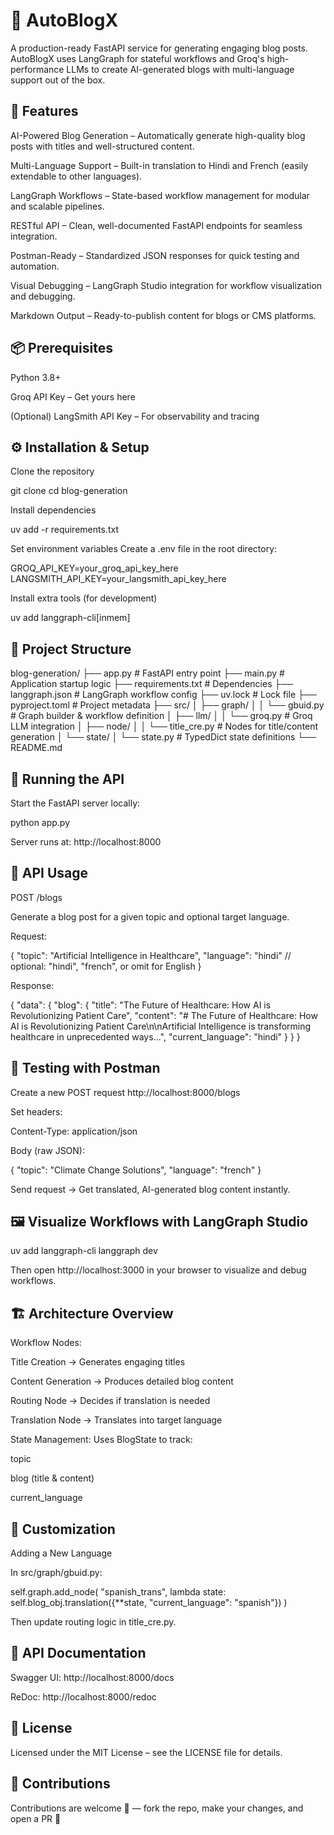 # 📝 AutoBlogX

A production-ready FastAPI service for generating engaging blog posts. AutoBlogX uses LangGraph for stateful workflows and Groq's high-performance LLMs to create AI-generated blogs with multi-language support out of the box.

## 🔗 Features

 AI-Powered Blog Generation – Automatically generate high-quality blog posts with titles and well-structured content.

 Multi-Language Support – Built-in translation to Hindi and French (easily extendable to other languages).

 LangGraph Workflows – State-based workflow management for modular and scalable pipelines.

 RESTful API – Clean, well-documented FastAPI endpoints for seamless integration.

 Postman-Ready – Standardized JSON responses for quick testing and automation.

 Visual Debugging – LangGraph Studio integration for workflow visualization and debugging.

 Markdown Output – Ready-to-publish content for blogs or CMS platforms.

## 📦 Prerequisites

Python 3.8+

Groq API Key – Get yours here

(Optional) LangSmith API Key – For observability and tracing

## ⚙️ Installation & Setup

Clone the repository

git clone <your-repo-url>
cd blog-generation


Install dependencies

uv add -r requirements.txt


Set environment variables
Create a .env file in the root directory:

GROQ_API_KEY=your_groq_api_key_here
LANGSMITH_API_KEY=your_langsmith_api_key_here


Install extra tools (for development)

uv add langgraph-cli[inmem]

## 📂 Project Structure

blog-generation/
├── app.py                 # FastAPI entry point
├── main.py                # Application startup logic
├── requirements.txt       # Dependencies
├── langgraph.json         # LangGraph workflow config
├── uv.lock                # Lock file
├── pyproject.toml         # Project metadata
├── src/
│   ├── graph/
│   │   └── gbuid.py       # Graph builder & workflow definition
│   ├── llm/
│   │   └── groq.py        # Groq LLM integration
│   ├── node/
│   │   └── title_cre.py   # Nodes for title/content generation
│   └── state/
│       └── state.py       # TypedDict state definitions
└── README.md

## 🚀 Running the API

Start the FastAPI server locally:

python app.py


Server runs at: http://localhost:8000

## 📡 API Usage
POST /blogs

Generate a blog post for a given topic and optional target language.

Request:

{
  "topic": "Artificial Intelligence in Healthcare",
  "language": "hindi"   // optional: "hindi", "french", or omit for English
}


Response:

{
  "data": {
    "blog": {
      "title": "The Future of Healthcare: How AI is Revolutionizing Patient Care",
      "content": "# The Future of Healthcare: How AI is Revolutionizing Patient Care\n\nArtificial Intelligence is transforming healthcare in unprecedented ways...",
      "current_language": "hindi"
    }
  }
}

## 🧪 Testing with Postman

Create a new POST request
http://localhost:8000/blogs

Set headers:

Content-Type: application/json


Body (raw JSON):

{
  "topic": "Climate Change Solutions",
  "language": "french"
}


Send request → Get translated, AI-generated blog content instantly.

## 🖼️ Visualize Workflows with LangGraph Studio
uv add langgraph-cli
langgraph dev


Then open http://localhost:3000
 in your browser to visualize and debug workflows.

## 🏗️ Architecture Overview

Workflow Nodes:

Title Creation → Generates engaging titles

Content Generation → Produces detailed blog content

Routing Node → Decides if translation is needed

Translation Node → Translates into target language

State Management:
Uses BlogState to track:

topic

blog (title & content)

current_language

## 🔧 Customization
Adding a New Language

In src/graph/gbuid.py:

self.graph.add_node(
  "spanish_trans",
  lambda state: self.blog_obj.translation({**state, "current_language": "spanish"})
)


Then update routing logic in title_cre.py.

## 📖 API Documentation

Swagger UI: http://localhost:8000/docs

ReDoc: http://localhost:8000/redoc

## 📜 License

Licensed under the MIT License – see the LICENSE file for details.

## 🤝 Contributions

Contributions are welcome 🎉 — fork the repo, make your changes, and open a PR 🚀
